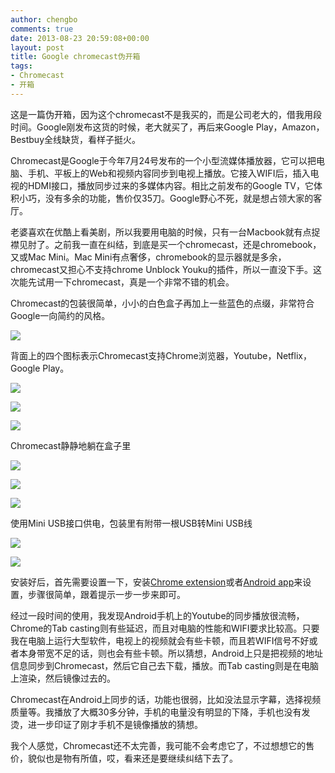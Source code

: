 ```yaml
---
author: chengbo
comments: true
date: 2013-08-23 20:59:08+00:00
layout: post
title: Google chromecast伪开箱
tags:
- Chromecast
- 开箱
---
```


这是一篇伪开箱，因为这个chromecast不是我买的，而是公司老大的，借我用段时间。Google刚发布这货的时候，老大就买了，再后来Google Play，Amazon，Bestbuy全线缺货，看样子挺火。

Chromecast是Google于今年7月24号发布的一个小型流媒体播放器，它可以把电脑、手机、平板上的Web和视频内容同步到电视上播放。它接入WIFI后，插入电视的HDMI接口，播放同步过来的多媒体内容。相比之前发布的Google TV，它体积小巧，没有多余的功能，售价仅35刀。Google野心不死，就是想占领大家的客厅。

老婆喜欢在优酷上看美剧，所以我要用电脑的时候，只有一台Macbook就有点捉襟见肘了。之前我一直在纠结，到底是买一个chromecast，还是chromebook，又或Mac Mini。Mac Mini有点奢侈，chromebook的显示器就是多余，chromecast又担心不支持chrome Unblock Youku的插件，所以一直没下手。这次能先试用一下chromecast，真是一个非常不错的机会。

Chromecast的包装很简单，小小的白色盒子再加上一些蓝色的点缀，非常符合Google一向简约的风格。

![](/images/2013/08/chromecast/01.jpg)

背面上的四个图标表示Chromecast支持Chrome浏览器，Youtube，Netflix，Google Play。

![](/images/2013/08/chromecast/02.jpg)

![](/images/2013/08/chromecast/03.jpg)

![](/images/2013/08/chromecast/04.jpg)

Chromecast静静地躺在盒子里

![](/images/2013/08/chromecast/05.jpg)

![](/images/2013/08/chromecast/06.jpg)

![](/images/2013/08/chromecast/07.jpg)

使用Mini USB接口供电，包装里有附带一根USB转Mini USB线

![](/images/2013/08/chromecast/08.jpg)

![](/images/2013/08/chromecast/09.jpg)

安装好后，首先需要设置一下，安装[Chrome extension](https://chrome.google.com/webstore/detail/google-cast/boadgeojelhgndaghljhdicfkmllpafd)或者[Android app](https://play.google.com/store/apps/details?id=com.google.android.apps.chromecast.app)来设置，步骤很简单，跟着提示一步一步来即可。

经过一段时间的使用，我发现Android手机上的Youtube的同步播放很流畅，Chrome的Tab casting则有些延迟，而且对电脑的性能和WIFI要求比较高。只要我在电脑上运行大型软件，电视上的视频就会有些卡顿，而且若WIFI信号不好或者本身带宽不足的话，则也会有些卡顿。所以猜想，Android上只是把视频的地址信息同步到Chromecast，然后它自己去下载，播放。而Tab casting则是在电脑上渲染，然后镜像过去的。

Chromecast在Android上同步的话，功能也很弱，比如没法显示字幕，选择视频质量等。我播放了大概30多分钟，手机的电量没有明显的下降，手机也没有发烫，进一步印证了刚才手机不是镜像播放的猜想。

我个人感觉，Chromecast还不太完善，我可能不会考虑它了，不过想想它的售价，貌似也是物有所值，哎，看来还是要继续纠结下去了。
